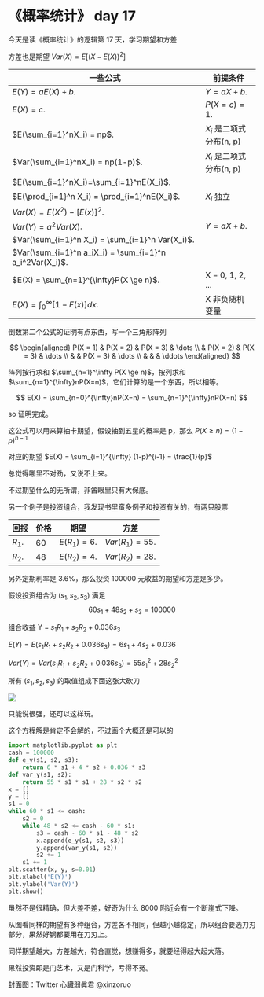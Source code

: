 # 《概率统计》 day 17

今天是读《概率统计》的逻辑第 17 天，学习期望和方差

方差也是期望 $Var(X) = E[(X - E(X))^2]$

|一些公式                                                      |前提条件                  |
|--                                                          |--                       |
|$E(Y) = aE(X) + b$.                                         |$Y = aX + b$.            |
|$E(X) = c$.                                                 |$P(X = c) = 1$.          |
|$E(\sum_{i=1}^nX_i) = np$.                                  |$X_i$ 是二项式分布(n, p)   |
|$Var(\sum_{i=1}^nX_i) = np(1-p)$.                           |$X_i$ 是二项式分布(n, p)   |
|$E(\sum_{i=1}^nX_i)=\sum_{i=1}^nE(X_i)$.                    |                         |
|$E(\prod_{i=1}^n X_i) = \prod_{i=1}^nE(X_i)$.               |$X_i$ 独立                |
|$Var(X) = E(X^2) - [E(x)]^2$.                               |                          |
|$Var(Y) = a^2Var(X)$.                                       |$Y = aX + b$.             |
|$Var(\sum_{i=1}^n X_i) = \sum_{i=1}^n Var(X_i)$.            |                          |
|$Var(\sum_{i=1}^n a_iX_i) = \sum_{i=1}^n a_i^2Var(X_i)$.    |                          |
|$E(X) = \sum_{n=1}^{\infty}P(X \ge n)$.                     |X = 0, 1, 2, ...         |
|$E(X) = \int_{0}^{\infty}[1-F(x)]dx$.                       |X 非负随机变量             |

倒数第二个公式的证明有点东西，写一个三角形阵列

$$
\begin{aligned}
P(X = 1) & P(X = 2) & P(X = 3) & \dots \\
         & P(X = 2) & P(X = 3) & \dots \\
         &          & P(X = 3) & \dots \\
         &          &          & \ddots
\end{aligned}
$$

阵列按行求和 $\sum_{n=1}^\infty P(X \ge n)$，按列求和 $\sum_{n=1}^{\infty}nP(X=n)$，它们计算的是一个东西，所以相等。

$$
E(X) = \sum_{n=0}^{\infty}nP(X=n) = \sum_{n=1}^{\infty}nP(X=n)
$$

so 证明完成。

这公式可以用来算抽卡期望，假设抽到五星的概率是 p，那么 $P(X \ge n) = (1-p)^{n-1}$

对应的期望 $E(X) = \sum_{i=1}^{\infty} (1-p)^{i-1} = \frac{1}{p}$

总觉得哪里不对劲，又说不上来。

不过期望什么的无所谓，非酋眼里只有大保底。

另一个例子是投资组合，我发现书里蛮多例子和投资有关的，有两只股票

|回报|价格|期望|方差|
|--|-- |--|--|
|$R_1$.|60|$E(R_1)=6$.|$Var(R_1)=55$.|
|$R_2$.|48|$E(R_2)=4$.|$Var(R_2)=28$.|

另外定期利率是 3.6%，那么投资 100000 元收益的期望和方差是多少。

假设投资组合为 ($s_1, s_2, s_3$) 满足 $$60s_1 + 48s_2 + s_3 = 100000$$

组合收益 Y = $s_1R_1 + s_2R_2 + 0.036s_3$

$E(Y) = E(s_1R_1 + s_2R_2 + 0.036s_3) = 6s_1 + 4s_2 + 0.036$

$Var(Y) = Var(s_1R_1 + s_2R_2 + 0.036s_3) = 55s_1^2 + 28s_2^2$

所有 ($s_1, s_2, s_3$) 的取值组成下面这张大砍刀

![](https://files.mdnice.com/user/18103/7076103a-fed8-4aff-bc47-6ff84373a104.png)

只能说很强，还可以这样玩。

这个方程解是肯定不会解的，不过画个大概还是可以的

```python
import matplotlib.pyplot as plt
cash = 100000
def e_y(s1, s2, s3):
    return 6 * s1 + 4 * s2 + 0.036 * s3
def var_y(s1, s2):
    return 55 * s1 * s1 + 28 * s2 * s2
x = []
y = []
s1 = 0
while 60 * s1 <= cash:
    s2 = 0
    while 48 * s2 <= cash - 60 * s1:
        s3 = cash - 60 * s1 - 48 * s2
        x.append(e_y(s1, s2, s3))
        y.append(var_y(s1, s2))
        s2 += 1
    s1 += 1
plt.scatter(x, y, s=0.01)
plt.xlabel('E(Y)')
plt.ylabel('Var(Y)')
plt.show()
```

虽然不是很精确，但大差不差，好奇为什么 8000 附近会有一个断崖式下降。

从图看同样的期望有多种组合，方差各不相同，但越小越稳定，所以组合要选刀刃部分，果然好钢都要用在刀刃上。

同样期望越大，方差越大，符合直觉，想赚得多，就要经得起大起大落。

果然投资即是门艺术，又是门科学，亏得不冤。

封面图：Twitter 心臓弱眞君 @xinzoruo